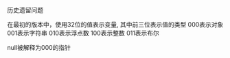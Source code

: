 历史遗留问题

在最初的版本中，使用32位的值表示变量,
其中前三位表示值的类型
000表示对象
001表示字符串
010表示浮点数
100表示整数
011表示布尔

null被解释为000的指针


